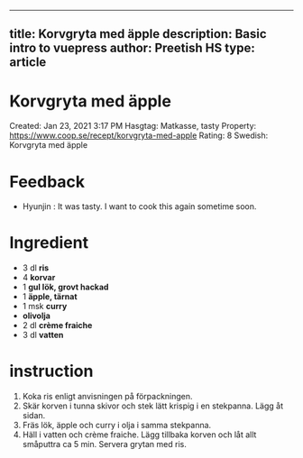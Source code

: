 
---
title: Korvgryta med äpple
description: Basic intro to vuepress
author: Preetish HS
type: article
---



# Korvgryta med äpple

Created: Jan 23, 2021 3:17 PM
Hasgtag: Matkasse, tasty
Property: https://www.coop.se/recept/korvgryta-med-apple
Rating: 8
Swedish: Korvgryta med äpple

# Feedback

- Hyunjin : It was tasty. I want to cook this again sometime soon.

# Ingredient

- 3 dl **ris**
- 4 **korvar**
- 1 **gul lök, grovt hackad**
- 1 **äpple, tärnat**
- 1 msk **curry**
- **olivolja**
- 2 dl **crème fraiche**
- 3 dl **vatten**

# instruction

1. Koka ris enligt anvisningen på förpackningen.
2. Skär korven i tunna skivor och stek lätt krispig i en stekpanna. Lägg åt sidan.
3. Fräs lök, äpple och curry i olja i samma stekpanna.
4. Häll i vatten och crème fraiche. Lägg tillbaka korven och låt allt småputtra ca 5 min. Servera grytan med ris.